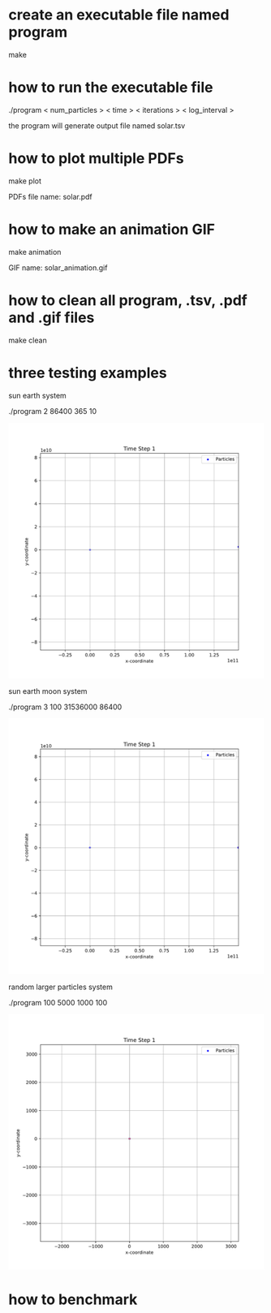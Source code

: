 # create an executable file named program

make 


# how to run the executable file 

./program < num_particles > < time > < iterations > < log_interval >

the program will generate output file named solar.tsv

# how to plot multiple PDFs

make plot

PDFs file name: solar.pdf

# how to make an animation GIF 

make animation

GIF name: solar_animation.gif

# how to clean all program, .tsv, .pdf and .gif files 

make clean


# three testing examples

sun earth system 

./program 2 86400 365 10

![Alt text](./sun_earth/sun_earth_animation.gif)



sun earth moon system 

./program 3 100 31536000 86400

![Alt text](./sun_earth_moon/sun_earth_moon_animation.gif)



random larger particles system

./program 100 5000 1000 100

![Alt text](./random/random_animation.gif)


# how to benchmark 


